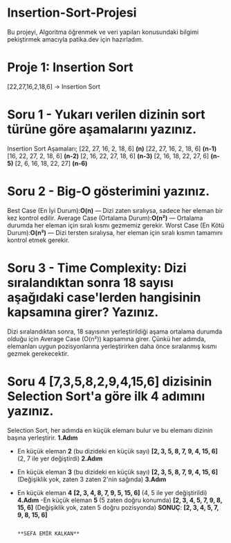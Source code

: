 # Insertion-Sort-Projesi
Bu projeyi, Algoritma öğrenmek ve veri yapıları konusundaki bilgimi pekiştirmek amacıyla patika.dev için hazırladım.

# Proje 1: Insertion Sort
[22,27,16,2,18,6] -> Insertion Sort

# **Soru 1** - Yukarı verilen dizinin sort türüne göre aşamalarını yazınız.
Insertion Sort Aşamaları;
[22, 27, 16, 2, 18, 6] **(n)**
[22, 27, 16, 2, 18, 6] **(n-1)**
[16, 22, 27, 2, 18, 6] **(n-2)**
[2, 16, 22, 27, 18, 6] **(n-3)**
[2, 16, 18, 22, 27, 6] **(n-5)**
[2, 6, 16, 18, 22, 27] **(n-6)**

# **Soru 2** - Big-O gösterimini yazınız. 
Best Case (En İyi Durum):**O(n)** — Dizi zaten sıralıysa, sadece her eleman bir kez kontrol edilir.
Average Case (Ortalama Durum):**O(n²)** — Ortalama durumda her eleman için sıralı kısmı gezmemiz gerekir.
Worst Case (En Kötü Durum):**O(n²)** — Dizi tersten sıralıysa, her eleman için sıralı kısmın tamamını kontrol etmek gerekir.

# **Soru 3** - Time Complexity: Dizi sıralandıktan sonra 18 sayısı aşağıdaki case'lerden hangisinin kapsamına girer? Yazınız.
Dizi sıralandıktan sonra, 18 sayısının yerleştirildiği aşama ortalama durumda olduğu için Average Case (O(n²)) kapsamına girer.
Çünkü her adımda, elemanları uygun pozisyonlarına yerleştirirken daha önce sıralanmış kısmı gezmek gerekecektir.

# **Soru 4** [7,3,5,8,2,9,4,15,6] dizisinin Selection Sort'a göre ilk 4 adımını yazınız.
Selection Sort, her adımda en küçük elemanı bulur ve bu elemanı dizinin başına yerleştirir. 
**1.Adım**
 - En küçük eleman **2** (bu dizideki en küçük sayı)
   **[2, 3, 5, 8, 7, 9, 4, 15, 6]** (2, 7 ile yer değiştirdi)
**2.Adım**
 - En küçük eleman **3** (bu dizideki en küçük sayı)
   **[2, 3, 5, 8, 7, 9, 4, 15, 6]** (Değişiklik yok, zaten 3 zaten 2'nin sağında)
**3.Adım**
  -  En küçük eleman **4**
   **[2, 3, 4, 8, 7, 9, 5, 15, 6]** (4, 5 ile yer değiştirildi)
**4.Adım**
  -En küçük eleman **5** (5 zaten doğru konumda)
   **[2, 3, 4, 5, 7, 9, 8, 15, 6]** (Değişiklik yok, zaten 5 doğru pozisyonda)
**SONUÇ**:
   **[2, 3, 4, 5, 7, 9, 8, 15, 6]**




                                                                                                                                                                                   **SEFA EMİR KALKAN**






 
